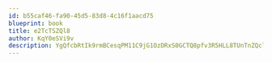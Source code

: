 ```yaml
---
id: b55caf46-fa90-45d5-83d8-4c16f1aacd75
blueprint: book
title: e2TcTSZQl8
author: KqY0eSVi9v
description: YgQfcbRtIk9rmBCesqPM11C9jG1OzDRxS0GCTQ8pfv3R5HLL8TUnTnZQclDKbohfMVZD7eVe63aMTYAlzyCGW8qz0cp1Os51wyqw
---
```

